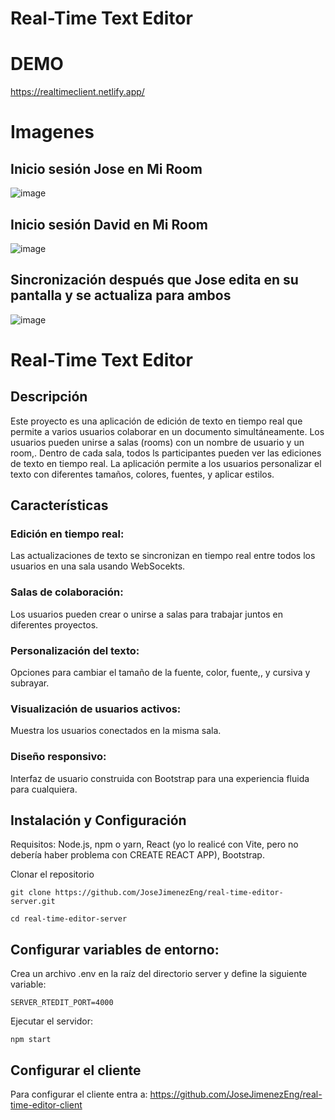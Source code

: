 # Real-Time Text Editor

# DEMO
https://realtimeclient.netlify.app/
# Imagenes
## Inicio sesión Jose en Mi Room
![image](https://github.com/user-attachments/assets/c5dc718d-1585-4871-bb78-6054f2b876b6)
## Inicio sesión David en Mi Room
![image](https://github.com/user-attachments/assets/19914c82-aad7-4ad3-8e99-b477f9b6ffde)
## Sincronización después que Jose edita en su pantalla y se actualiza para ambos
![image](https://github.com/user-attachments/assets/aa79123c-a3ec-4063-80aa-6102ef9a00ff)


# Real-Time Text Editor

## Descripción
Este proyecto es una aplicación de edición de texto en tiempo real que permite a varios usuarios colaborar en un documento simultáneamente. Los usuarios pueden unirse a salas (rooms) con un nombre de usuario y un room,. Dentro de cada sala, todos ls participantes pueden ver las ediciones de texto en tiempo real. La aplicación permite a los usuarios personalizar el texto con diferentes tamaños, colores, fuentes, y aplicar estilos.

## Características

### Edición en tiempo real: 
Las actualizaciones de texto se sincronizan en tiempo real entre todos los usuarios en una sala usando WebSocekts.

### Salas de colaboración: 
Los usuarios pueden crear o unirse a salas para trabajar juntos en diferentes proyectos.

### Personalización del texto: 
Opciones para cambiar el tamaño de la fuente, color, fuente,, y cursiva y subrayar.

### Visualización de usuarios activos: 
Muestra los usuarios conectados en la misma sala.

### Diseño responsivo: 
Interfaz de usuario construida con Bootstrap para una experiencia fluida para cualquiera.

## Instalación y Configuración
Requisitos: Node.js, npm o yarn, React (yo lo realicé con Vite, pero no debería haber problema con CREATE REACT APP), Bootstrap.

Clonar el repositorio
```
git clone https://github.com/JoseJimenezEng/real-time-editor-server.git

cd real-time-editor-server
```
## Configurar variables de entorno:
Crea un archivo .env en la raíz del directorio server y define la siguiente variable:
```
SERVER_RTEDIT_PORT=4000
```
Ejecutar el servidor:
```
npm start
```
## Configurar el cliente
Para configurar el cliente entra a: https://github.com/JoseJimenezEng/real-time-editor-client
